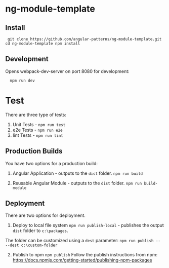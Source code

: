 # ng-module-template

## Install

`  git clone https://github.com/angular-patterns/ng-module-template.git
   cd ng-module-template
   npm install
`

## Development

Opens webpack-dev-server on port 8080 for development:

`  npm run dev`

# Test

There are three type of tests: 

1. Unit Tests - `npm run test`
2. e2e Tests - `npm run e2e`
3. lint Tests - `npm run lint`

## Production Builds

You have two options for a production build:

1. Angular Application - outputs to the `dist` folder.
  `npm run build`
 
2. Reusable Angular Module - outputs to the `dist` folder.
  `npm run build-module`
  
## Deployment

There are two options for deployment.

1. Deploy to local file system
  `npm run publish-local` - publishes the output `dist` folder to `c:\packages`.  
  
  The folder can be customized using a `dest` parameter:
  `npm run publish -- --dest c:\custom-folder`
  
2. Publish to npm
  `npm publish`
  Follow the publish instructions from npm: https://docs.npmjs.com/getting-started/publishing-npm-packages
  
   

